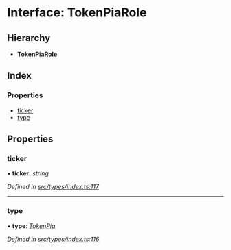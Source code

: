 # Interface: TokenPiaRole

## Hierarchy

* **TokenPiaRole**

## Index

### Properties

* [ticker](tokenpiarole.md#ticker)
* [type](tokenpiarole.md#type)

## Properties

###  ticker

• **ticker**: *string*

*Defined in [src/types/index.ts:117](https://github.com/PolymathNetwork/polymesh-sdk/blob/c77f6a3e/src/types/index.ts#L117)*

___

###  type

• **type**: *[TokenPia](../enums/roletype.md#tokenpia)*

*Defined in [src/types/index.ts:116](https://github.com/PolymathNetwork/polymesh-sdk/blob/c77f6a3e/src/types/index.ts#L116)*
